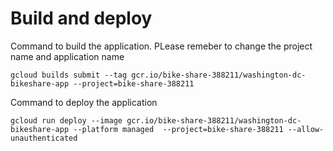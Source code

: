 # Build and deploy

Command to build the application. PLease remeber to change the project name and application name
```
gcloud builds submit --tag gcr.io/bike-share-388211/washington-dc-bikeshare-app --project=bike-share-388211
```

Command to deploy the application
```
gcloud run deploy --image gcr.io/bike-share-388211/washington-dc-bikeshare-app --platform managed  --project=bike-share-388211 --allow-unauthenticated
```